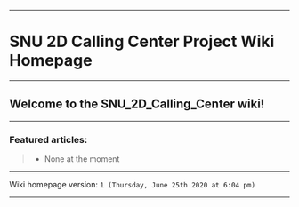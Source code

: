 
***

# SNU 2D Calling Center Project Wiki Homepage

***

## Welcome to the SNU_2D_Calling_Center wiki!

***

### Featured articles:

> * None at the moment

***

Wiki homepage version: `1 (Thursday, June 25th 2020 at 6:04 pm)`

***
